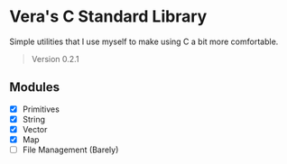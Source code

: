 # Vera's C Standard Library

Simple utilities that I use myself to make using C a bit more comfortable.

> Version 0.2.1

## Modules

- [X] Primitives
- [X] String 
- [X] Vector
- [X] Map
- [ ] File Management (Barely)
